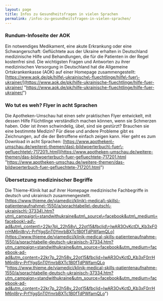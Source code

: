 ```yaml
---
layout: page
title: Infos zu Gesundheitsfragen in vielen Sprachen
permalink: /infos-zu-gesundheitsfragen-in-vielen-sprachen/
---
```


### Rundum\-Infoseite der AOK


Ein notwendiges Medikament, eine akute Erkrankung oder eine Schwangerschaft: Geflüchtete aus der Ukraine erhalten in Deutschland medizinische Hilfe und Behandlungen, die für die Patienten in der Regel kostenfrei sind. Die wichtigsten Fragen und Antworten zu ihrer medizinischen Versorgung in Deutschland hat die Allgemeine Ortskrankenkasse (AOK) auf einer Homepage zusammengestellt: [https://www.aok.de/pk/hilfe\-ukrainische\-fluechtlinge/hilfe\-fuer\-ukrainer/](https://www.aok.de/pk/hilfe-ukrainische-fluechtlinge/hilfe-fuer-ukrainer/ "https://www.aok.de/pk/hilfe-ukrainische-fluechtlinge/hilfe-fuer-ukrainer/") 



### Wo tut es weh? Flyer in acht Sprachen


Die Apotheken\-Umschau hat einen sehr praktischen Flyer entwickelt, mit dessen Hilfe Flüchtlinge verständlich machen können, wenn sie Schmerzen haben. Oder ist ihnen schwindelig, übel, sind sie gestürzt? Brauchen sie eine bestimmte Medizin? Für diese und andere Probleme gibt es Zeichnungen, auf die der Betroffene einfach zeigen kann. Hier geht es zum Download in acht Sprachen: [https://www.apotheken\-umschau.de/weitere\-themen/das\-bildwoerterbuch\-fuer\-gefluechtete\-717201\.html](https://www.apotheken-umschau.de/weitere-themen/das-bildwoerterbuch-fuer-gefluechtete-717201.html "https://www.apotheken-umschau.de/weitere-themen/das-bildwoerterbuch-fuer-gefluechtete-717201.html")



### Übersetzung medizinischer Begriffe


Die Thieme\-Klinik hat auf ihrer Homepage medizinische Fachbegriffe in deutsch und ukrainisch zusammengestellt. [https://www.thieme.de/viamedici/klinik\-medical\-skills\-patientenaufnahme\-1550/a/sprachtabelle\-deutsch\-ukrainisch\-37334\.htm?utm\_campaign\=standwithukraine&utm\_source\=facebook&utm\_medium\=facebook\-ad\-ad&utm\_content\=22kr7p\_22h58v\_22ot15&fbclid\=IwAR3OvKctD\_Kb3xF0rrHM6nI8ry\-PrfYggSnT0YmrbBXTc1B0fTdPWfamQLo](https://www.thieme.de/viamedici/klinik-medical-skills-patientenaufnahme-1550/a/sprachtabelle-deutsch-ukrainisch-37334.htm?utm_campaign=standwithukraine&utm_source=facebook&utm_medium=facebook-ad-ad&utm_content=22kr7p_22h58v_22ot15&fbclid=IwAR3OvKctD_Kb3xF0rrHM6nI8ry-PrfYggSnT0YmrbBXTc1B0fTdPWfamQLo "https://www.thieme.de/viamedici/klinik-medical-skills-patientenaufnahme-1550/a/sprachtabelle-deutsch-ukrainisch-37334.htm?utm_campaign=standwithukraine&utm_source=facebook&utm_medium=facebook-ad-ad&utm_content=22kr7p_22h58v_22ot15&fbclid=IwAR3OvKctD_Kb3xF0rrHM6nI8ry-PrfYggSnT0YmrbBXTc1B0fTdPWfamQLo")




